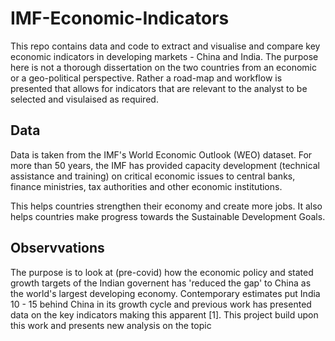 # IMF-Economic-Indicators

This repo contains data and code to extract and visualise and compare key economic indicators in developing markets - China and India. The purpose here is not a thorough dissertation on the two countries from an economic or a geo-political perspective. Rather a road-map and workflow is presented that allows for indicators that are relevant to the analyst to be selected and visulaised as required. 

## Data
Data is taken from the IMF's World Economic Outlook (WEO) dataset. For more than 50 years, the IMF has provided capacity development (technical assistance and training) on critical economic issues to central banks, finance ministries, tax authorities and other economic institutions.

This helps countries strengthen their economy and create more jobs. It also helps countries make progress towards the Sustainable Development Goals.

## Observvations
The purpose is to look at (pre-covid) how the economic policy and stated growth targets of the Indian governent has 'reduced the gap' to China as the world's largest developing economy. Contemporary estimates put India 10 - 15 behind China in its growth cycle and previous work has presented data on the key indicators making this apparent [1]. This project build upon this work and presents new analysis on the topic
